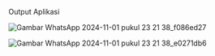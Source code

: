 Output Aplikasi

![Gambar WhatsApp 2024-11-01 pukul 23 21 38_f086ed27](https://github.com/user-attachments/assets/fe9412d2-8b6d-4f4b-996a-45c78ffe68de)

![Gambar WhatsApp 2024-11-01 pukul 23 21 38_e0271db6](https://github.com/user-attachments/assets/121d703f-e60b-446f-928e-23430b34a033)
